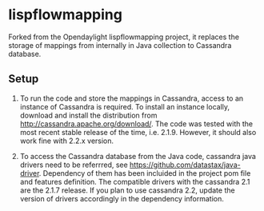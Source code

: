 # lispflowmapping
Forked from the Opendaylight lispflowmapping project, it replaces the storage of mappings from internally in Java collection to Cassandra database.

## Setup
1. To run the code and store the mappings in Cassandra, access to an instance of Cassandra is required. To install an instance locally, download and install the distribution from http://cassandra.apache.org/download/. The code was tested with the most recent stable release of the time, i.e. 2.1.9. However, it should also work fine with 2.2.x version.

2. To access the Cassandra database from the Java code, cassandra java drivers need to be referrred, see https://github.com/datastax/java-driver. Dependency of them has been incluided in the project pom file and features definition.
The compatible drivers with the cassandra 2.1 are the 2.1.7 release. If you plan to use cassandra 2.2, update the version of drivers accordingly in the dependency information.
